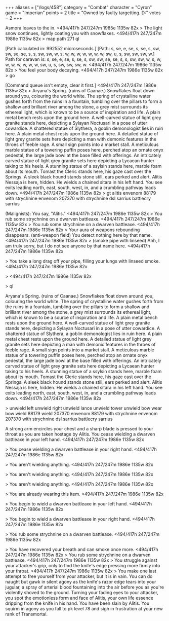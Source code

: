 +++
aliases = ["/logs/458"]
category = "Combat"
character = "Cyron"
game = "Imperian"
points = 2
title = "Owned by faulty targetting. D:"
votes = 2
+++

Asmora leaves to the in.
<494/417h 247/247m 1985e 1135w 82x <ebpp> <bd>> 
The light snow continues, lightly coating you with snowflakes.
<494/417h 247/247m 1986e 1135w 82x <ebpp> <bd>> map path 271
ql

[Path calculated in: 992552 microseconds.]
[Path: s, se, e, se, s, se, s, sw, sw, se, se, s, s, sw, sw, w, s, w, w,
w, w, w, w, w, sw, u, s, sw, sw, sw, w.]
Path for caravan is: s, se, e, se, s, se, s, sw, sw, se, se, s, s, sw, sw, w, s, w, w, w, w, w, w, w, sw, u, s, sw, sw, sw, w.
<494/417h 247/247m 1986e 1135w 82x <ebpp> <bd>> 
You feel your body decaying.
<494/417h 247/247m 1986e 1135w 82x <ebpp> <bd>> go

[Command queue isn't empty, clear it first.]
<494/417h 247/247m 1986e 1135w 82x <ebpp> <bd>> 
Aryana's Spring. (ruins of Caanae.)
Snowflakes float down around you, colouring the world white. The spring of 
crystalline water gushes forth from the ruins in a fountain, tumbling over the 
pillars to form a shallow and brilliant river among the stone, a grey mist 
surrounds its ethereal light, which is known to be a source of inspiration and 
life. A plain metal bench rests upon the ground here. A well-carved statue of 
light grey granite stands here, depicting a Sylayan Noctusari in a pose of 
utter cowardice. A shattered statue of Slythera, a goblin demonologist lies in 
ruin here. A plain metal chest rests upon the ground here. A detailed statue of
light grey granite sets here depicting a man with demonic features in the 
throes of feeble rage. A small sign points into a market stall. A meticulous 
marble statue of a towering puffin poses here, perched atop an ornate onyx 
pedestal, the large jade bowl at the base filled with offerings. An intricately
carved statue of light grey granite sets here depicting a Lycaean hunter taking
to his heels. A stunning statue of a ssylsin stands here, marble foam about its
mouth. Tomast the Cleric stands here, his gaze cast over the Springs. A sleek 
black hound stands stone still, ears perked and alert. Alitis Nessaja is here, 
hidden. He wields a chained sitara in his left hand.
You see exits leading north, east, south, west, in, and a crumbling pathway 
leads down.
<494/417h 247/247m 1986e 1135w 82x <ebpp> <bd>> gt alitis
envenom 88179 with strychnine
envenom 207370 with strychnine
dsl sarrius
battlecry sarrius

(Malignists): You say, "Alitis."
<494/417h 247/247m 1986e 1135w 82x <ebpp> <bd>> 
You rub some strychnine on a dwarven battleaxe.
<494/417h 247/247m 1986e 1135w 82x <ebpp> <bd>> 
You rub some strychnine on a dwarven battleaxe.
<494/417h 247/247m 1986e 1135w 82x <ebpp> <bd>> 
Your aura of weapons rebounding disappears. (anti-weapon field)
You detect nothing here by that name.
<494/417h 247/247m 1986e 1135w 82x <ebpp> <bd>> (smoke pipe with linseed) 
Ahh, I am truly sorry, but I do not see anyone by that name here.
<494/417h 247/247m 1986e 1135w 82x <ebpp> <p> <bd>> 
You take a long drag off your pipe, filling your lungs with linseed smoke.
<494/417h 247/247m 1986e 1135w 82x <ebpp> <p> <bd>> 
<494/417h 247/247m 1986e 1135w 82x <ebpp> <p> <bd>> ql

Aryana's Spring. (ruins of Caanae.)
Snowflakes float down around you, colouring the world white. The spring of 
crystalline water gushes forth from the ruins in a fountain, tumbling over the 
pillars to form a shallow and brilliant river among the stone, a grey mist 
surrounds its ethereal light, which is known to be a source of inspiration and 
life. A plain metal bench rests upon the ground here. A well-carved statue of 
light grey granite stands here, depicting a Sylayan Noctusari in a pose of 
utter cowardice. A shattered statue of Slythera, a goblin demonologist lies in 
ruin here. A plain metal chest rests upon the ground here. A detailed statue of
light grey granite sets here depicting a man with demonic features in the 
throes of feeble rage. A small sign points into a market stall. A meticulous 
marble statue of a towering puffin poses here, perched atop an ornate onyx 
pedestal, the large jade bowl at the base filled with offerings. An intricately
carved statue of light grey granite sets here depicting a Lycaean hunter taking
to his heels. A stunning statue of a ssylsin stands here, marble foam about its
mouth. Tomast the Cleric stands here, his gaze cast over the Springs. A sleek 
black hound stands stone still, ears perked and alert. Alitis Nessaja is here, 
hidden. He wields a chained sitara in his left hand.
You see exits leading north, east, south, west, in, and a crumbling pathway 
leads down.
<494/417h 247/247m 1986e 1135w 82x <ebpp> <p> <bd>> unwield left
unwield right
unwield lance
unwield tower
unwield bow
wear bow
wield 88179
wield 207370
envenom 88179 with strychnine
envenom 207370 with strychnine
dsl sarrius
battlecry sarrius

A strong arm encircles your chest and a sharp blade is pressed to your throat 
as you are taken hostage by Alitis.
You cease wielding a dwarven battleaxe in your left hand.
<494/417h 247/247m 1986e 1135w 82x <ebpp> <p> <bd>> 
You cease wielding a dwarven battleaxe in your right hand.
<494/417h 247/247m 1986e 1135w 82x <ebpp> <p> <bd>> 
You aren't wielding anything.
<494/417h 247/247m 1986e 1135w 82x <ebpp> <p> <bd>> 
You aren't wielding anything.
<494/417h 247/247m 1986e 1135w 82x <ebpp> <p> <bd>> 
You aren't wielding anything.
<494/417h 247/247m 1986e 1135w 82x <ebpp> <p> <bd>> 
You are already wearing this item.
<494/417h 247/247m 1986e 1135w 82x <ebpp> <p> <bd>> 
You begin to wield a dwarven battleaxe in your left hand.
<494/417h 247/247m 1986e 1135w 82x <ebpp> <p> <bd>> 
You begin to wield a dwarven battleaxe in your right hand.
<494/417h 247/247m 1986e 1135w 82x <ebpp> <p> <bd>> 
You rub some strychnine on a dwarven battleaxe.
<494/417h 247/247m 1986e 1135w 82x <ebpp> <p> <bd>> 
You have recovered your breath and can smoke once more.
<494/417h 247/247m 1986e 1135w 82x <ebpp> <bd>> 
You rub some strychnine on a dwarven battleaxe.
<494/417h 247/247m 1986e 1135w 82x <ebpp> <bd>> 
You struggle against your attacker's grip, only to find the knife's edge 
pressing more firmly into your throat.
<494/417h 247/247m 1986e 1135w 82x <ebpp> <bd>> 
You make one last attempt to free yourself from your attacker, but it is in 
vain. You can do naught but gawk in silent agony as the knife's razor edge 
tears into your jugular, a spray of arterial blood fountaining into the air 
before you as you're violently shoved to the ground. Turning your fading eyes 
to your attacker, you spot the emotionless form and face of Alitis, your own 
life essence dripping from the knife in his hand.
You have been slain by Alitis.
You squirm in agony as you fall to pk level 78 and sigh in frustration at your 
new rank of Transmortal.
